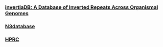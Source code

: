 
### [invertiaDB: A Database of Inverted Repeats Across Organismal Genomes](https://invertiadb.netlify.app/homepage)

### [N3database](http://ibi.zju.edu.cn/N3database/index.php)

### [HPRC](https://s3-us-west-2.amazonaws.com/human-pangenomics/index.html?prefix=working/HPRC/)

